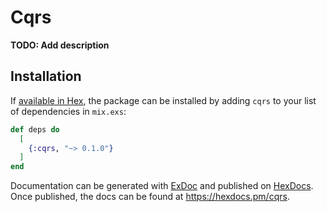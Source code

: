 # Cqrs

**TODO: Add description**

## Installation

If [available in Hex](https://hex.pm/docs/publish), the package can be installed
by adding `cqrs` to your list of dependencies in `mix.exs`:

```elixir
def deps do
  [
    {:cqrs, "~> 0.1.0"}
  ]
end
```

Documentation can be generated with [ExDoc](https://github.com/elixir-lang/ex_doc)
and published on [HexDocs](https://hexdocs.pm). Once published, the docs can
be found at <https://hexdocs.pm/cqrs>.

